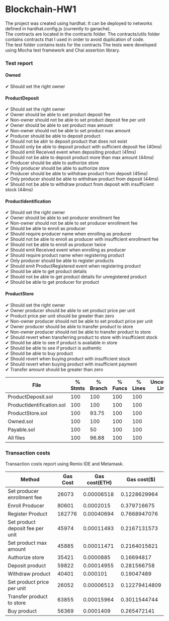 # Blockchain-HW1
The project was created using hardhat. It can be deployed to networks defined in hardhat.config.js (currently to ganache). <br/>
The contracts are located in the contracts folder. The contracts/utils folder contains contracts that I used in order to avoid duplication of code. <br/>
The test folder contains tests for the contracts The tests were developed using Mocha test framework and Chai assertion library. <br/>
<h3>Test report</h3>

<h4>Owned</h4>
    ✔ Should set the right owner <br/>

<h4>ProductDeposit</h4>
    ✔ Should set the right owner <br/>
    ✔ Owner should be able to set product deposit fee <br/>
    ✔ Non-owner should not be able to set product deposit fee per unit <br/>
    ✔ Owner should be able to set product max amount <br/>
    ✔ Non-owner should not be able to set product max amount <br/>
    ✔ Producer should be able to deposit product <br/>
    ✔ Should not be ablr to deposit product that does not exist <br/>
    ✔ Should only be able to deposit product with sufficient deposit fee (40ms) <br/>
    ✔ Should emit Received event when depositing product (41ms) <br/>
    ✔ Should not be able to deposit product more than max amount (44ms) <br/>
    ✔ Producer should be able to authorize store <br/>
    ✔ Only producer should be able to authorize store <br/>
    ✔ Producer should be able to withdraw product from deposit (45ms) <br/>
    ✔ Only producer should be able to withdraw product from deposit (44ms) <br/>
    ✔ Should not be able to withdraw product from deposit with insufficient stock (44ms) <br/>

<h4>ProductIdentification</h4>
    ✔ Should set the right owner <br/>
    ✔ Owner should be able to set producer enrollment fee <br/>
    ✔ Non-owner should not be able to set producer enrollment fee <br/>
    ✔ Should be able to enroll as producer <br/>
    ✔ Should require producer name when enrolling as producer <br/>
    ✔ Should not be able to enroll as producer with insufficient enrollment fee <br/>
    ✔ Should not be able to enroll as producer twice <br/>
    ✔ Should emit Received event when enrolling as producer <br/>
    ✔ Should require product name when registering product <br/>
    ✔ Only producer should be able to register products <br/>
    ✔ Should emit ProductRegistered event when registering product <br/>
    ✔ Should be able to get product details <br/>
    ✔ Should not be able to get product details for unregistered product <br/>
    ✔ Should be able to get producer for product <br/>

<h4>ProductStore</h4>
    ✔ Should set the right owner <br/>
    ✔ Owner producer should be able to set product price per unit <br/>
    ✔ Product price per unit should be greater than zero <br/>
    ✔ Non-owner producer should not be able to set product price per unit <br/>
    ✔ Owner producer should be able to transfer product to store <br/>
    ✔ Non-owner producer should not be able to transfer product to store <br/>
    ✔ Should revert when transferring product to store with insufficient stock <br/>
    ✔ Should be able to see if product is available in store <br/>
    ✔ Should be able to see if product is authentic <br/>
    ✔ Should be able to buy product <br/>
    ✔ Should revert when buying product with insufficient stock <br/>
    ✔ Should revert when buying product with insufficient payment <br/>
    ✔ Transfer amount should be greater than zero <br/>

File                        |  % Stmts | % Branch |  % Funcs |  % Lines |Uncovered Lines |
----------------------------|----------|----------|----------|----------|----------------|
  ProductDeposit.sol        |      100 |      100 |      100 |      100 |                |
  ProductIdentification.sol |      100 |      100 |      100 |      100 |                |
  ProductStore.sol          |      100 |    93.75 |      100 |      100 |                |
  Owned.sol                 |      100 |      100 |      100 |      100 |                |
  Payable.sol               |      100 |       50 |      100 |      100 |                |
All files                   |      100 |    96.88 |      100 |      100 |                |


<h3>Transaction costs</h3>
Transaction costs report using Remix IDE and Metamask.


Method                            |   Gas Cost   |   Gas cost(ETH)   |   Gas cost($)   |
----------------------------------|--------------|-------------------|-----------------|
Set producer enrollment fee       |    26073     |    0.00006518     |  0.1228629964   |
Enroll Producer                   |    80601     |    0.0002015      |  0.379716675    | 
Register Product                  |    162776    |    0.00040694     |  0.7668947076   | 
Set product deposit fee per unit  |    45974     |    0.00011493     |  0.2167131573   | 
Set product max amount            |    45885     |    0.00011471     |  0.2164015621   | 
Authorize store                   |    35421     |    0.0000885      |  0.16694817     | 
Deposit product                   |    59822     |    0.00014955     |  0.281566758    | 
Withdraw product                  |    40401     |    0.000101       |  0.19047489     | 
Set product price per unit        |    26052     |    0.00006513     |  0.12279414809  | 
Transfer product to store         |    63855     |    0.00015964     |  0.3011544744   | 
Buy product                       |    56369     |    0.0001409      |  0.265472141    | 

 
